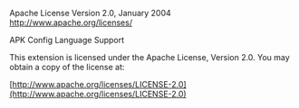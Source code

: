 Apache License
Version 2.0, January 2004
http://www.apache.org/licenses/

APK Config Language Support

This extension is licensed under the Apache License, Version 2.0. You may obtain a copy of the license at:

[http://www.apache.org/licenses/LICENSE-2.0](http://www.apache.org/licenses/LICENSE-2.0)
